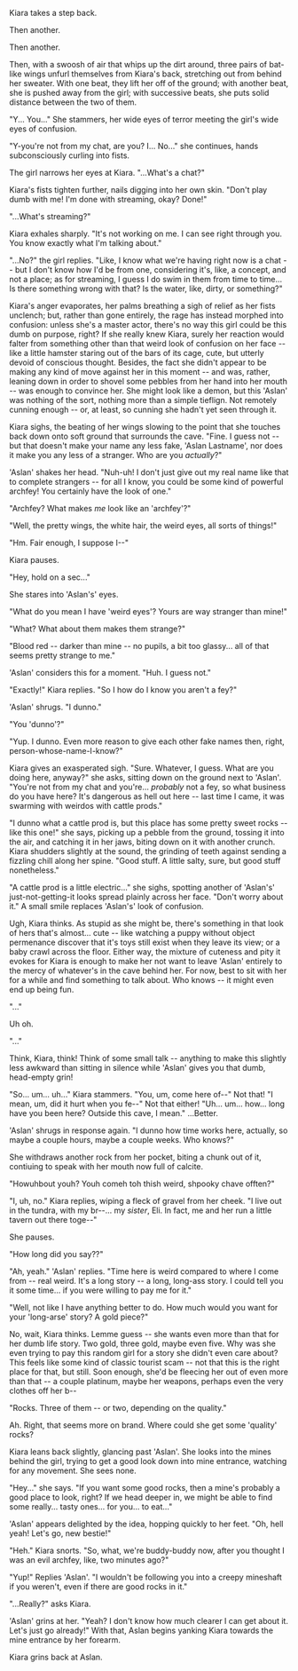 Kiara takes a step back.

Then another.

Then another.

Then, with a swoosh of air that whips up the dirt around, three pairs of bat-like wings unfurl themselves from Kiara's back, stretching out from behind her sweater. With one beat, they lift her off of the ground; with another beat, she is pushed away from the girl; with successive beats, she puts solid distance between the two of them.

"Y... You..." She stammers, her wide eyes of terror meeting the girl's wide eyes of confusion.

"Y-you're not from my chat, are you? I... No..." she continues, hands subconsciously curling into fists.

The girl narrows her eyes at Kiara. "...What's a chat?"

Kiara's fists tighten further, nails digging into her own skin. "Don't play dumb with me! I'm done with streaming, okay? Done!"

"...What's streaming?"

Kiara exhales sharply. "It's not working on me. I can see right through you. You know exactly what I'm talking about."

"...No?" the girl replies. "Like, I know what we're having right now is a chat -- but I don't know how I'd be from one, considering it's, like, a concept, and not a place; as for streaming, I guess I do swim in them from time to time... Is there something wrong with that? Is the water, like, dirty, or something?"

Kiara's anger evaporates, her palms breathing a sigh of relief as her fists unclench; but, rather than gone entirely, the rage has instead morphed into confusion: unless she's a master actor, there's no way this girl could be this dumb on purpose, right? If she really knew Kiara, surely her reaction would falter from something other than that weird look of confusion on her face -- like a little hamster staring out of the bars of its cage, cute, but utterly devoid of conscious thought. Besides, the fact she didn't appear to be making any kind of move against her in this moment -- and was, rather, leaning down in order to shovel some pebbles from her hand into her mouth -- was enough to convince her. She might look like a demon, but this 'Aslan' was nothing of the sort, nothing more than a simple tieflign. Not remotely cunning enough -- or, at least, so cunning she hadn't yet seen through it.

Kiara sighs, the beating of her wings slowing to the point that she touches back down onto soft ground that surrounds the cave. "Fine. I guess not -- but that doesn't make your name any less fake, 'Aslan Lastname', nor does it make you any less of a stranger. Who are you _actually_?"

'Aslan' shakes her head. "Nuh-uh! I don't just give out my real name like that to complete strangers -- for all I know, you could be some kind of powerful archfey! You certainly have the look of one."

"Archfey? What makes _me_ look like an 'archfey'?"

"Well, the pretty wings, the white hair, the weird eyes, all sorts of things!"

"Hm. Fair enough, I suppose I--"

Kiara pauses.

"Hey, hold on a sec..."

She stares into 'Aslan's' eyes.

"What do you mean I have 'weird eyes'? Yours are way stranger than mine!"

"What? What about them makes them strange?"

"Blood red -- darker than mine -- no pupils, a bit too glassy... all of that seems pretty strange to me."

'Aslan' considers this for a moment.
"Huh. I guess not."

"Exactly!" Kiara replies. "So I how do I know you aren't a fey?"

'Aslan' shrugs. "I dunno."

"You 'dunno'?"

"Yup. I dunno. Even more reason to give each other fake names then, right, person-whose-name-I-know?"

Kiara gives an exasperated sigh.
"Sure. Whatever, I guess. What are you doing here, anyway?" she asks, sitting down on the ground next to 'Aslan'. "You're not from my chat and you're... _probably_ not a fey, so what business do you have here? It's dangerous as hell out here -- last time I came, it was swarming with weirdos with cattle prods."

"I dunno what a cattle prod is, but this place has some pretty sweet rocks -- like this one!" she says, picking up a pebble from the ground, tossing it into the air, and catching it in her jaws, biting down on it with another crunch. Kiara shudders slightly at the sound, the grinding of teeth against sending a fizzling chill along her spine. "Good stuff. A little salty, sure, but good stuff nonetheless."

"A cattle prod is a little electric..." she sighs, spotting another of 'Aslan's' just-not-getting-it looks spread plainly across her face. "Don't worry about it." A small smile replaces 'Aslan's' look of confusion.

Ugh, Kiara thinks. As stupid as she might be, there's something in that look of hers that's almost... cute -- like watching a puppy without object permenance discover that it's toys still exist when they leave its view; or a baby crawl across the floor. Either way, the mixture of cuteness and pity it evokes for Kiara is enough to make her not want to leave 'Aslan' entirely to the mercy of whatever's in the cave behind her. For now, best to sit with her for a while and find something to talk about. Who knows -- it might even end up being fun.

"..."

Uh oh.

"..."

Think, Kiara, think! Think of some small talk -- anything to make this slightly less awkward than sitting in silence while 'Aslan' gives you that dumb, head-empty grin!

"So... um... uh..." Kiara stammers. "You, um, come here of--" Not that! "I mean, um, did it hurt when you fe--" Not that either! "Uh... um... how... long have you been here? Outside this cave, I mean." ...Better.

'Aslan' shrugs in response again. "I dunno how time works here, actually, so maybe a couple hours, maybe a couple weeks. Who knows?"

She withdraws another rock from her pocket, biting a chunk out of it, contiuing to speak with her mouth now full of calcite.

"Howuhbout youh? Youh comeh toh thish weird, shpooky chave offten?"

"I, uh, no." Kiara replies, wiping a fleck of gravel from her cheek. "I live out in the tundra, with my br--... my _sister_, Eli. In fact, me and her run a little tavern out there toge--"

She pauses.

"How long did you say??"

"Ah, yeah." 'Aslan' replies. "Time here is weird compared to where I come from -- real weird. It's a long story -- a long, long-ass story. I could tell you it some time... if you were willing to pay me for it."

"Well, not like I have anything better to do. How much would you want for your 'long-arse' story? A gold piece?"

No, wait, Kiara thinks. Lemme guess -- she wants even more than that for her dumb life story. Two gold, three gold, maybe even five. Why was she even trying to pay this random girl for a story she didn't even care about? This feels like some kind of classic tourist scam -- not that this is the right place for that, but still. Soon enough, she'd be fleecing her out of even more than that -- a couple platinum, maybe her weapons, perhaps even the very clothes off her b--

"Rocks. Three of them -- or two, depending on the quality."

Ah. Right, that seems more on brand. Where could she get some 'quality' rocks?

Kiara leans back slightly, glancing past 'Aslan'. She looks into the mines behind the girl, trying to get a good look down into mine entrance, watching for any movement. She sees none.

"Hey..." she says. "If you want some good rocks, then a mine's probably a good place to look, right? If we head deeper in, we might be able to find some really... tasty ones... for you... to eat..."

'Aslan' appears delighted by the idea, hopping quickly to her feet. "Oh, hell yeah! Let's go, new bestie!"

"Heh." Kiara snorts. "So, what, we're buddy-buddy now, after you thought I was an evil archfey, like, two minutes ago?"

"Yup!" Replies 'Aslan'. "I wouldn't be following you into a creepy mineshaft if you weren't, even if there are good rocks in it."

"...Really?" asks Kiara.

'Aslan' grins at her. "Yeah? I don't know how much clearer I can get about it. Let's just go already!" With that, Aslan begins yanking Kiara towards the mine entrance by her forearm.

Kiara grins back at Aslan.

